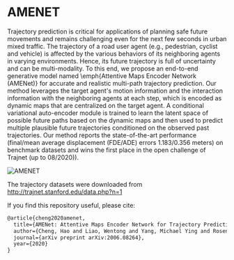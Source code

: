 # AMENET

Trajectory prediction is critical for applications of planning safe future movements and remains challenging even for the next few seconds in urban mixed traffic. The trajectory of a road user agent (e.g., pedestrian, cyclist and vehicle) is affected by the various behaviors of its neighboring agents in varying environments. Hence, its future trajectory is full of uncertainty and can be multi-modality.  To this end, we propose an end-to-end generative model named \emph{Attentive Maps Encoder Network (AMENet)} for accurate and realistic multi-path trajectory prediction. Our method leverages the target agent's motion information and the interaction information with the neighboring agents at each step, which is encoded as dynamic maps that are centralized on the target agent. A conditional variational auto-encoder module is trained to learn the latent space of possible future paths based on the dynamic maps and then used to predict multiple plausible future trajectories conditioned on the observed past trajectories. Our method reports the state-of-the-art performance (final/mean average displacement (FDE/ADE) errors 1.183/0.356 meters) on benchmark datasets and wins the first place in the open challenge of Trajnet (up to 08/2020)).

![AMENET](https://github.com/haohao11/AMENET/blob/master/model_framework.png)

The trajectory datasets were downloaded from 
http://trajnet.stanford.edu/data.php?n=1

If you find this repository useful, please cite:

```html
@article{cheng2020amenet,
  title={AMENet: Attentive Maps Encoder Network for Trajectory Prediction},
  author={Cheng, Hao and Liao, Wentong and Yang, Michael Ying and Rosenhahn, Bodo and Sester, Monika},
  journal={arXiv preprint arXiv:2006.08264},
  year={2020}
}
```

